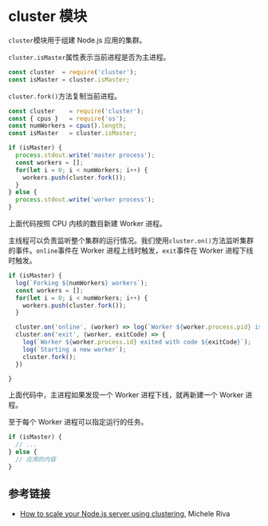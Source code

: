 # cluster 模块

`cluster`模块用于组建 Node.js 应用的集群。

`cluster.isMaster`属性表示当前进程是否为主进程。

```javascript
const cluster  = require('cluster');
const isMaster = cluster.isMaster;
```

`cluster.fork()`方法复制当前进程。

```javascript
const cluster    = require('cluster');
const { cpus }   = require('os');
const numWorkers = cpus().length;
const isMaster   = cluster.isMaster;

if (isMaster) {
  process.stdout.write('master process');
  const workers = [];
  for(let i = 0; i < numWorkers; i++) {
    workers.push(cluster.fork());
  }
} else {
  process.stdout.write('worker process');
}
```

上面代码按照 CPU 内核的数目新建 Worker 进程。

主线程可以负责监听整个集群的运行情况。我们使用`cluster.on()`方法监听集群的事件。`online`事件在 Worker 进程上线时触发，`exit`事件在 Worker 进程下线时触发。

```javascript
if (isMaster) {
  log(`Forking ${numWorkers} workers`);
  const workers = [];
  for(let i = 0; i < numWorkers; i++) {
    workers.push(cluster.fork());
  }

  cluster.on('online', (worker) => log(`Worker ${worker.process.pid} is online`));
  cluster.on('exit', (worker, exitCode) => {
    log(`Worker ${worker.process.id} exited with code ${exitCode}`);
    log(`Starting a new worker`);
    cluster.fork();
  })

}
```

上面代码中，主进程如果发现一个 Worker 进程下线，就再新建一个 Worker 进程。

至于每个 Worker 进程可以指定运行的任务。

```javascript
if (isMaster) {
  // ...
} else {
  // 应用的内容
}
```

## 参考链接

- [How to scale your Node.js server using clustering](https://www.jsmonday.dev/articles/24/how-to-scale-your-node-js-server-using-clustering), Michele Riva
